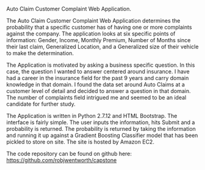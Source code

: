 Auto Claim Customer Complaint Web Application.

The Auto Claim Customer Complaint Web Application determines the probability that a specific customer has of having one or more complaints against the company. The application looks at six specific points of information: Gender, Income, Monthly Premium, Number of Months since their last claim, Generalized Location, and a Generalized size of their vehicle to make the determination.

The Application is motivated by asking a business specific question. In this case, the question I wanted to answer centered around insurance. I have had a career in the insurance field for the past 9 years and carry domain knowledge in that domain. I found the data set around Auto Claims at a customer level of detail and decided to answer a question in that domain. The number of complaints field intrigued me and seemed to be an ideal candidate for further study.

The Application is written in Python 2.7.12 and HTML Bootstrap. The interface is fairly simple. The user inputs the information, hits Submit and a probability is returned. The probability is returned by taking the information and running it up against a Gradient Boosting Classifier model that has been pickled to store on site. The site is hosted by Amazon EC2.

The code repository can be found on github here: https://github.com/robjwentworth/capstone
